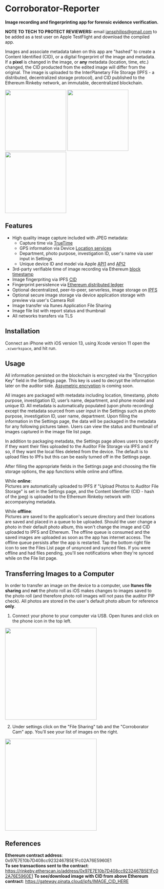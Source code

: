 # Corroborator-Reporter

**Image recording and fingerprinting app for forensic evidence verification.**  

**NOTE TO TECH TO PROTECT REVIEWERS:** email iansphilips@gmail.com to be added as a test user on Apple TestFlight and download the compiled app.

Images and associate metadata taken on this app are "hashed" to create a Content Identified (CID), or a digital fingerprint of the image and metadata. If a **pixel** is changed in the image, or **any** metadata (location, time, etc.) changed, the CID producted from the edited image will differ from the original. The image is uploaded to the InterPlanetary File Storage (IPFS - a distributed, decentralized storage protocol), and CID published to the Ethereum Rinkeby network, an immutable, decentralized blockchain.  

  
<img src="https://github.com/Corroborator-Net/Corroborator-iOS/blob/master/IMG_0683.png" width="200"> <img src="https://github.com/Corroborator-Net/Corroborator-iOS/blob/master/IMG_0684.png" width="200"> <img src="https://github.com/Corroborator-Net/Corroborator-iOS/blob/master/IMG_0685.png" width="200">  


## Features  
  - High quality image capture included with JPEG metadata:
    -  Capture time via [TrueTime](https://github.com/instacart/TrueTime.swift)
    -  GPS information via Device [Location services](https://developer.apple.com/documentation/corelocation/cllocationmanager)
    -  Department, photo purpose, investigation ID, user's name via user input in Settings
    -  Unique device ID and model via Apple [API1](https://developer.apple.com/documentation/uikit/uidevice/1620059-identifierforvendor) and [API2](https://developer.apple.com/documentation/foundation/processinfo/1417911-environment)
  - 3rd-party verifiable time of image recording via Ethereum [block timestamp](https://rinkeby.etherscan.io/blocks)
  - Image fingerpriting via IPFS [CID](https://docs.ipfs.io/guides/concepts/cid/)
  - Fingerprint persistence via [Ethereum distributed ledger](https://ethereum.org/beginners/)
  - Optional decentralized, peer-to-peer, serverless, image storage on [IPFS](https://ipfs.io/)
  - Optional secure image storage via device application storage with preview via user's Camera Roll
  - Image transfer via Itunes Application File Sharing
  - Image file list with report status and thumbnail
  - All networks transfers via TLS
  

## Installation
Connect an iPhone with iOS version 13, using Xcode version 11 open the `.xcworkspace`, and hit run.

## Usage  
All information persisted on the blockchain is encrypted via the "Encryption Key" field in the Settings page. This key is used to decrypt the information later on the auditor side. [Assymetric encryption](https://en.wikipedia.org/wiki/Public-key_cryptography) is coming soon.  

All images are packaged with metadata including location, timestamp, photo purpose, investigation ID, user’s name, department, and phone model and unique ID. All metadata is automatically populated (upon photo recording) except the metadata sourced from user input in the Settings such as photo purpose, investigation ID, user name, department. Upon filling the information in the Settings page, the data will be packaged in the metadata for any following pictures taken. Users can view the status and thumbnail of images captured in the image file list page.  

In addition to packaging metadata, the Settings page allows users to specify if they want their files uploaded to the Auditor File Storage via IPFS and if so, if they want the local files deleted from the device. The default is to upload files to IPFs but this can be easily turned off in the Settings page. 

After filling the appropriate fields in the Settings page and choosing the file storage options, the app functions while online and offline.

While **online**:  
Pictures are automatically uploaded to IPFS if "Upload Photos to Auditor File Storage" is set in the Settings page, and the Content Identifier (CID - hash of the jpeg) is uploaded to the Ethereum Rinkeby network with accompanying metadata.


While **offline**:  
Pictures are saved to the application's secure directory and their locations are saved and placed in a queue to be uploaded. Should the user change a photo in their default photo album, this won't change the image and CID uploaded to IPFS and Ethereum. The offline queue is consumed and the saved images are uploaded as soon as the app has internet access. The offline queue persists after the app is restarted. Tap the bottom right file icon to see the Files List page of unsynced and synced files. If you were offline and had files pending, you'll see notifications when they're synced while on the File list page. 

## Transferring Images to a Computer  
In order to transfer an image on the device to a computer, use **Itunes file sharing** and **not** the photo roll as iOS makes changes to images saved to the photo roll (and therefore photo roll images will not pass the auditor PIP check). All photos are stored in the user's default photo album for reference **only**.  

1. Connect your phone to your computer via USB. Open Itunes and click on the phone icon in the top left.  

<img src="https://github.com/Corroborator-Net/Corroborator-iOS/blob/master/Itunes_filesharing_mobile_icon.png" width="300">
  
2. Under settings click on the "File Sharing" tab and the "Corroborator Cam" app. You'll see your list of images on the right.
  
<img src="https://github.com/Corroborator-Net/Corroborator-iOS/blob/master/IMG_filesharing2.png" width="300">



## References  
**Ethereum contract address**: 0x97E7E10b7D408cc9232467B5E1Fc02A76E5960E1  
**To see transactions sent to the contract**: https://rinkeby.etherscan.io/address/0x97E7E10b7D408cc9232467B5E1Fc02A76E5960E1 
**To see/download image with CID from above Ethereum contract**: https://gateway.pinata.cloud/ipfs/IMAGE_CID_HERE  

